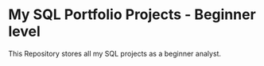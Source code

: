 # My SQL Portfolio Projects - Beginner level
This Repository stores all my SQL projects as a beginner analyst.
